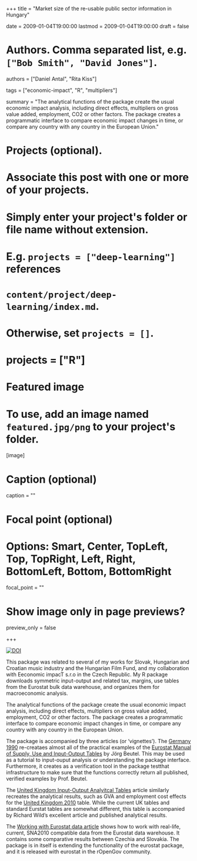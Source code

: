 +++
title = "Market size of the re-usable public sector information in Hungary"

date = 2009-01-04T19:00:00
lastmod = 2009-01-04T19:00:00
draft = false

# Authors. Comma separated list, e.g. `["Bob Smith", "David Jones"]`.
authors = ["Daniel Antal", "Rita Kiss"]

tags = ["economic-impact", "R", "multipliers"]

summary = "The analytical functions of the package create the usual economic impact analysis, including direct effects, multipliers on gross value added, employment, CO2 or other factors. The package creates a programmatic interface to compare economic impact changes in time, or compare any country with any country in the European Union."

# Projects (optional).
#   Associate this post with one or more of your projects.
#   Simply enter your project's folder or file name without extension.
#   E.g. `projects = ["deep-learning"]` references 
#   `content/project/deep-learning/index.md`.
#   Otherwise, set `projects = []`.
# projects = ["R"]

# Featured image
# To use, add an image named `featured.jpg/png` to your project's folder. 
[image]
  # Caption (optional)
  caption = ""

  # Focal point (optional)
  # Options: Smart, Center, TopLeft, Top, TopRight, Left, Right, BottomLeft, Bottom, BottomRight
  focal_point = ""

  # Show image only in page previews?
  preview_only = false

+++


[![DOI](https://zenodo.org/badge/108267715.svg)](https://zenodo.org/badge/latestdoi/108267715)

This package was related to several of my works for Slovak, Hungarian and Croatian music industry and the Hungarian Film Fund, and my collaboration with Eeconomic impacT s.r.o in the Czech Republic. My R package downloads symmetric input-output and related tax, margins, use tables from the Eurostat bulk data warehouse, and organizes them for macroeconomic analysis.

The analytical functions of the package create the usual economic impact analysis, including direct effects, multipliers on gross value added, employment, CO2 or other factors. The package creates a programmatic interface to compare economic impact changes in time, or compare any country with any country in the European Union.

The package is accompanied by three articles (or ‘vignettes’).  The [Germany 1990](http://iotables.ceemid.eu/articles/germany_1990.html) re-creataes almost all of the practical examples of the [Eurostat Manual of Supply, Use and Input-Output Tables](http://ec.europa.eu/eurostat/documents/3859598/5902113/KS-RA-07-013-EN.PDF/b0b3d71e-3930-4442-94be-70b36cea9b39?version=1.0) by Jörg Beutel.  This may be used as a tutorial to input-ouput analysis or understanding the package interface. Furthermore, it creates as a verification tool in the package testthat infrastructure to make sure that the functions correctly return all published, verified examples by Prof. Beutel.

The [United Kingdom Input-Output Analyitcal Tables](http://iotables.ceemid.eu/articles/united_kingdom_2010.html) article similarly recreates the analytical results, such as GVA and employment cost effects for the [United Kingdom 2010](https://webarchive.nationalarchives.gov.uk/20160114044923tf_/http://www.ons.gov.uk/ons/rel/input-output/input-output-analytical-tables/2010/index.html) table.  While the current UK tables and standard Eurstat tables are somewhat different, this table is accompanied by Richard Wild’s excellent article and published analytical results.

The [Working with Eurostat data article](http://iotables.ceemid.eu/articles/working_with_eurostat.html) shows how to work with real-life, current, SNA2010 compatible data from the Eurostat data warehouse. It contains some comparative results between Czechia and Slovakia.  The package is in itself is extending the functionality of the eurostat package, and it is released with eurostat in the rOpenGov community.
